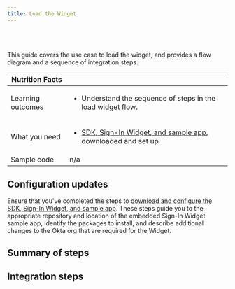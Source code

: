 ```yaml
---
title: Load the Widget
---
```


<div class="oie-embedded-sdk">

<ApiLifecycle access="ie" /><br>
<ApiLifecycle access="Limited GA" /><br>

<StackSelector class="cleaner-selector"/>

This guide covers the use case to load the widget, and provides a flow diagram and a sequence of integration steps.

 Nutrition Facts                                                                          |                                                                                      |
| --------------------------------------------------------------------------------  | -------------------------------------------------------------------------               |
| Learning outcomes                     | <ul><li>Understand the sequence of steps in the load widget flow.</li></ul>                                                       |
| What you need | <ul><li>[SDK, Sign-In Widget, and sample app](/docs/guides/oie-embedded-common-download-setup-app/), downloaded and set up</li></ul>                                                     |
| Sample code                                                        | n/a                                                      |

## Configuration updates

Ensure that you've completed the steps to [download and configure the SDK, Sign-In Widget, and sample app](/docs/guides/oie-embedded-common-download-setup-app/). These steps guide you to the appropriate repository and location of the embedded Sign-In Widget sample app, identify the packages to install, and describe additional changes to the Okta org that are required for the Widget.

## Summary of steps

<StackSelector snippet="summaryofsteps" noSelector />

## Integration steps

<StackSelector snippet="integrationsteps" noSelector />

</div>
